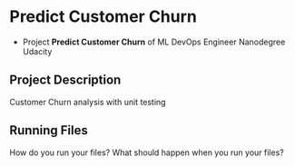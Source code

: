 # Predict Customer Churn

- Project **Predict Customer Churn** of ML DevOps Engineer Nanodegree Udacity

## Project Description
Customer Churn analysis with unit testing


## Running Files
How do you run your files? What should happen when you run your files?


